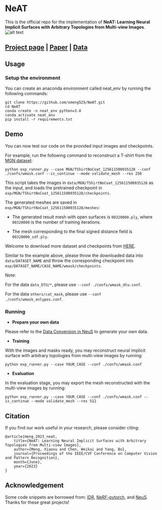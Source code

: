 # NeAT
This is the official repo for the implementation of **NeAT: Learning Neural Implicit Surfaces with Arbitrary Topologies from Multi-view Images**.
![alt text](https://xmeng525.github.io/xiaoxumeng.github.io/projects/cvpr23_neat/teaser.png)

## [Project page](https://xmeng525.github.io/xiaoxumeng.github.io/projects/cvpr23_neat) |  [Paper](https://arxiv.org/abs/2106.10689) | [Data](https://www.dropbox.com/sh/utn5rnohmr0y2c8/AACdets4PQrP5CB1KwGkpOFUa?dl=0)


## Usage

### Setup the environment

You can create an anaconda environment called neat_env by running the following commands:

```
git clone https://github.com/xmeng525/NeAT.git
cd NeAT
conda create -n neat_env python=3.8
conda activate neat_env
pip install -r requirements.txt
```

## Demo

You can now test our code on the provided input images and checkpoints.

For example, run the following command to reconstruct a T-shirt from the [MGN dataset](https://virtualhumans.mpi-inf.mpg.de/mgn/):
```
python exp_runner.py --case MGN/TShirtNoCoat_125611500935128 --conf ./confs/wmask.conf --is_continue --mode validate_mesh --res 256
```

This script takes the images in `data/MGN/TShirtNoCoat_125611500935128` as the input, and loads the pretrained checkpoint in `exp/MGN/TShirtNoCoat_125611500935128/checkpoints`. 

The generated meshes are saved in `exp/MGN/TShirtNoCoat_125611500935128/meshes`:

* The generated result mesh with open surfaces is `00320000.ply`, where `00320000` is the number of training iterations.

* The mesh corresponding to the final signed distance field is `00320000_sdf.ply`.


Welcome to download more dataset and checkpoints from [HERE](https://www.dropbox.com/sh/utn5rnohmr0y2c8/AACdets4PQrP5CB1KwGkpOFUa?dl=0).

Similar to the example above, please throw the downloaded data into `data/DATASET_NAME` and throw the corresponding checkpoint into `exp/DATASET_NAME/CASE_NAME/wmask/checkpoints`.

Note:

For the data `data_DTU/*`, please use `--conf ./confs/wmask_dtu.conf`.

For the data `others/cat_mask`, please use `--conf ./confs/wmask_onlypos.conf`.

### Running
- **Prepare your own data**

Please refer to the [Data Conversion in NeuS](https://github.com/Totoro97/NeuS#data-convention) to generate your own data.

- **Training**

With the images and masks ready, you may reconstruct neural implicit surface with arbitrary topologies from multi-view images by running:
```
python exp_runner.py --case YOUR_CASE --conf ./confs/wmask.conf
```

- **Evaluation**

In the evaluation stage, you may export the mesh reconstructed with the multi-view images by running:
```
python exp_runner.py --case YOUR_CASE --conf ./confs/wmask.conf --is_continue --mode validate_mesh --res 512
```

## Citation

If you find our work useful in your research, please consider citing:

```
@article{meng_2023_neat,
	title={NeAT: Learning Neural Implicit Surfaces with Arbitrary Topologies from Multi-view Images},
	author={Meng, Xiaoxu and Chen, Weikai and Yang, Bo},
	journal={Proceedings of the IEEE/CVF Conference on Computer Vision and Pattern Recognition},
	month={June},
	year={2023}
}
```

## Acknowledgement

Some code snippets are borrowed from: [IDR](https://github.com/lioryariv/idr), [NeRF-pytorch](https://github.com/yenchenlin/nerf-pytorch), and [NeuS](https://github.com/Totoro97/NeuS). Thanks for these great projects!
